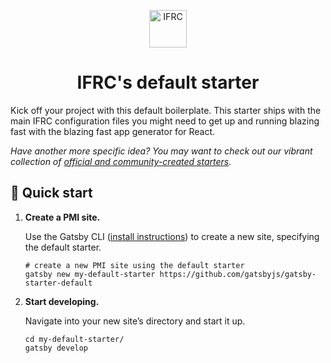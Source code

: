 <p align="center">
  <a href="https://www.gatsbyjs.com">
    <img alt="IFRC" src="https://upload.wikimedia.org/wikipedia/commons/3/38/IFRC_logo_2020.svg" width="60" />
  </a>
</p>
<h1 align="center">
  IFRC's default starter
</h1>

Kick off your project with this default boilerplate. This starter ships with the main IFRC configuration files you might need to get up and running blazing fast with the blazing fast app generator for React.

_Have another more specific idea? You may want to check out our vibrant collection of [official and community-created starters](https://go.ifrc.org/)._

## 🚀 Quick start

1.  **Create a PMI site.**

    Use the Gatsby CLI ([install instructions](https://www.gatsbyjs.com/docs/tutorial/part-0/#gatsby-cli)) to create a new site, specifying the default starter.

    ```shell
    # create a new PMI site using the default starter
    gatsby new my-default-starter https://github.com/gatsbyjs/gatsby-starter-default
    ```

1.  **Start developing.**

    Navigate into your new site’s directory and start it up.

    ```shell
    cd my-default-starter/
    gatsby develop

    ```
